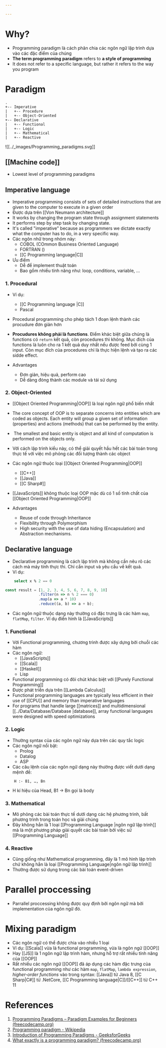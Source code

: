 ```yaml
---

---
```

# Why?
- Programming paradigm là cách phân chia các ngôn ngữ lập trình dựa vào các đặc điểm của chúng
- **The term programming paradigm** refers to **a style of programming**
- It does not refer to a specific language, but rather it refers to the way you program

# Paradigm

```
.
+-- Imperative
|	+-- Procedure
|	+-- Object-Oriented 
+-- Declarative
|	+-- Functional
|	+-- Logic
|	+-- Mathematical
|	+-- Reactive
```


![[../_images/Programming_paradigms.svg]]

## [[Machine code]]

- Lowest level of programming paradigms

## Imperative language

- Imperative programming consists of sets of detailed instructions that are given to the computer to execute in a given order
- Được dựa trên [[Von Neumann architecture]]
- It works by changing the program state through assignment statements
- It performs step by step task by changing state.
- It's called "imperative" because as programmers we dictate exactly what the computer has to do, in a very specific way.
- Các ngôn nhữ trong nhóm này: 
	- COBOL (COmmon Business Oriented Language)
	- FORTRAN ()
	- [[C Programming language|C]]
- Ưu điểm
	- Dễ để implement thuật toán
	- Bao gồm nhiều tính năng như: loop, conditions, variable, ...

### 1. Procedural
- Ví dụ:
	- [[C Programming language |C]]
	- Pascal
- Procedural programming cho phép tách 1 đoạn lệnh thành các procudure đơn giản hơn
- **Procudures không phải là functions**. Điểm khác biệt giữa chúng là functions có `return` kết quả, còn procedures thì không. Mục đích của functions là luôn cho ra 1 kết quả duy nhất nếu được feed bởi cùng 1 input. Còn mục đích của procedures chỉ là thực hiện lệnh và tạo ra các sidde effect.

- Advantages
	- Đơn giản, hiệu quả, perform cao
	- Dễ dàng đóng thành các module và tái sử dụng

### 2. Object-Oriented

- [[Object Oriented Programming|OOP]] là loại ngôn ngữ phổ biến nhất
- The core concept of OOP is to separate concerns into entities which are coded as objects. Each entity will group a given set of information (properties) and actions (methods) that can be performed by the entity.
-  The smallest and basic entity is object and all kind of computation is performed on the objects only.
- Với cách lập trình kiểu này, có thể giải quyết hầu hết các bài toán trong thực tế với việc mô phỏng các đối tượng thành các object
- Các ngôn ngữ thuộc loại [[Object Oriented Programming|OOP]]
	- [[C++]]
	- [[Java]]
	- [[C Sharp#]]
- [[JavaScripts]] không thuộc loại OOP mặc dù có 1 số tính chất của [[Object Oriented Programming|OOP]]

- Advantages
	- Reuse of code through Inheritance
	- Flexibility through Polymorphism
	- High security with the use of data hiding (Encapsulation) and Abstraction mechanisms.

## Declarative language

- Declarative programming là cách lập trình mà không cần nêu rõ các cách mà máy tính thực thi. Chỉ cần input và yêu cầu về kết quả.
- Ví dụ:

``` sql
	select x % 2 == 0
```

``` js
const result = [1, 2, 3, 4, 5, 6, 7, 8, 9, 10]
               .filter(n => n % 2 === 0)
               .map(a => a * 10)
               .reduce((a, b) => a + b);
```

- Các ngôn ngữ thuộc dạng này thường có đặc trưng là các hàm `map`, `flatMap`, `filter`. Ví dụ điển hình là [[JavaScripts]]

### 1. Functional

- Với Functional programming, chương trình được xây dựng bởi chuỗi các hàm
- Các ngôn ngữ:
	- [[JavaScripts]]
	- [[Scala]]
	- [[Haskell]]
	- Lisp
- Functional programming có đôi chút khác biệt với [[Purely Functional Programming]]
- Được phát triển dựa trên [[Lambda Calculus]]
- Functional programming languages are typically less efficient in their use of [[CPU]] and memory than imperative languages
- For programs that handle large [[matrices]] and multidimensional [[../Data/Database/Database |database]], array functional languages were designed with speed optimizations

### 2. Logic

- Thường syntax của các ngôn ngữ này dựa trên các quy tắc logic
- Các ngôn ngữ nổi bật:
	- Prolog
	- Datalog
	- ASP
- Các câu lệnh của các ngôn ngữ dạng này thường được viết dưới dạng mệnh đề:

```
	H :- B1, …, Bn
```

- H kí hiệu của Head, B1 -> Bn gọi là body

### 3. Mathematical

- Mô phỏng các bài toán thực tế dưới dạng các hệ phương trình, bất phương trình trong toán học và giải chúng
- Đây không hẳn là 1 loại [[Programming Language |ngôn ngữ lập trình]] mà là một phương pháp giải quyết các bài toán bởi việc sử [[Programming Language]]

### 4. Reactive

- Cũng giống như Mathematical programming, đây là 1 mô hình lập trình chứ không hẳn là loại [[Programming Language|ngôn ngữ lập trình]]
- Thường được sử dụng trong các bài toán event-driven

# Parallel proccessing

- Parrallel proccessing không được quy định bởi ngôn ngữ mà bởi implementation của ngôn ngữ đó.

# Mixing paradigm

- Các ngôn ngữ có thể được chia vào nhiều 1 loại
- Ví dụ: [[Scala]] vừa là functional programming, vừa là ngôn ngữ [[OOP]]
- Hay [[JS]] là 1 ngôn ngữ lập trình hàm, nhưng hỗ trợ rất nhiều tính năng của [[OOP]]
- Rất nhiều các ngôn ngữ [[OOP]] đã áp dụng các hàm đặc trưng của functional programming như các hàm `map`, `flatMap`, `lambda expression`, *higher-order functions* vào trong syntax: [[Java]] từ Java 8, [[C Sharp|C#]] từ .NetCore, [[C Programming language|C]]/[[C++]] từ C++ 11

# References
1. [Programming Paradigms – Paradigm Examples for Beginners (freecodecamp.org)](https://www.freecodecamp.org/news/an-introduction-to-programming-paradigms/)
2. [Programming paradigm - Wikipedia](https://en.wikipedia.org/wiki/Programming_paradigm)
3. [Introduction of Programming Paradigms - GeeksforGeeks](https://www.geeksforgeeks.org/introduction-of-programming-paradigms/)
4. [What exactly is a programming paradigm? (freecodecamp.org)](https://www.freecodecamp.org/news/what-exactly-is-a-programming-paradigm/)
